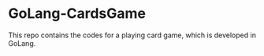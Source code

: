 # GoLang-CardsGame
This repo contains the codes for a playing card game, which is developed in GoLang. 
